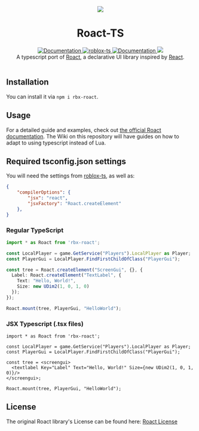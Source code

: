<div align="center"><img src="https://assets.vorlias.com/i1/roact-tsx.png"/></div>
<h1 align="center">Roact-TS</h1>
<div align="center">
	<a href="https://roblox.github.io/roact">
		<img src="https://img.shields.io/badge/docs-lua_website-green.svg" alt="Documentation"></img>
	</a>
	<a href="https://github.com/roblox-ts/roblox-ts">
		<img src="https://img.shields.io/badge/github-roblox_typescript-red.svg" alt="roblox-ts"></img>		
	</a>
	<a href="https://github.com/roblox-ts/rbx-roact/wiki">
		<img src="https://img.shields.io/badge/docs-wiki-blue.svg" alt="Documentation"></img>		
	</a>
	<a href="https://www.npmjs.com/package/rbx-roact">
		<img src="https://badge.fury.io/js/rbx-roact.svg"></img>
	</a>
</div>

<div align="center">
	A typescript port of <a href='https://github.com/Roblox/roact'>Roact</a>, a declarative UI library inspired by <a href="https://reactjs.org">React</a>.
</div>

<div>&nbsp;</div>

## Installation
You can install it via `npm i rbx-roact`.

## Usage
For a detailed guide and examples, check out [the official Roact documentation](https://roblox.github.io/roact). The Wiki on this repository will have guides on how to adapt to using typescript instead of Lua.

## Required tsconfig.json settings
You will need the settings from [roblox-ts](https://github.com/roblox-ts/roblox-ts), as well as:
```json
{
	"compilerOptions": {
		"jsx": "react",
		"jsxFactory": "Roact.createElement"
	},
}
```

### Regular TypeScript
```typescript
import * as Roact from 'rbx-roact';

const LocalPlayer = game.GetService("Players").LocalPlayer as Player;
const PlayerGui = LocalPlayer.FindFirstChildOfClass("PlayerGui");

const tree = Roact.createElement("ScreenGui", {}, {
  Label: Roact.createElement("TextLabel", {
    Text: "Hello, World!",
    Size: new UDim2(1, 0, 1, 0)
  });
});

Roact.mount(tree, PlayerGui, "HelloWorld");
```


### JSX Typescript (.tsx files)
```tsx
import * as Roact from 'rbx-roact';

const LocalPlayer = game.GetService("Players").LocalPlayer as Player;
const PlayerGui = LocalPlayer.FindFirstChildOfClass("PlayerGui");

const tree = <screengui>
  <textlabel Key="Label" Text="Hello, World!" Size={new UDim2(1, 0, 1, 0)}/>
</screengui>;

Roact.mount(tree, PlayerGui, "HelloWorld");
```

## License
The original Roact library's License can be found here: [Roact License](https://github.com/Roblox/roact/blob/master/LICENSE)
